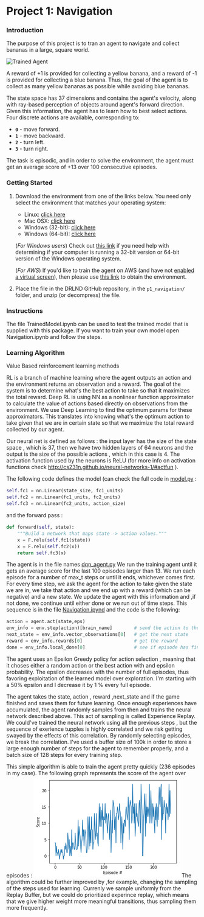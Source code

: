 [//]: # (Image References)

[image1]: https://user-images.githubusercontent.com/10624937/42135619-d90f2f28-7d12-11e8-8823-82b970a54d7e.gif "Trained Agent"
[image2]: episodes.png "Score"

# Project 1: Navigation

### Introduction

The purpose of this project is to tran an agent to navigate and collect bananas in a large, square world.

![Trained Agent][image1]

A reward of +1 is provided for collecting a yellow banana, and a reward of -1 is provided for collecting a blue banana.  Thus, the goal of the agent is to collect as many yellow bananas as possible while avoiding blue bananas.

The state space has 37 dimensions and contains the agent's velocity, along with ray-based perception of objects around agent's forward direction.  Given this information, the agent has to learn how to best select actions.  Four discrete actions are available, corresponding to:
- **`0`** - move forward.
- **`1`** - move backward.
- **`2`** - turn left.
- **`3`** - turn right.

The task is episodic, and in order to solve the environment, the agent must get an average score of +13 over 100 consecutive episodes.

### Getting Started

1. Download the environment from one of the links below.  You need only select the environment that matches your operating system:
    - Linux: [click here](https://s3-us-west-1.amazonaws.com/udacity-drlnd/P1/Banana/Banana_Linux.zip)
    - Mac OSX: [click here](https://s3-us-west-1.amazonaws.com/udacity-drlnd/P1/Banana/Banana.app.zip)
    - Windows (32-bit): [click here](https://s3-us-west-1.amazonaws.com/udacity-drlnd/P1/Banana/Banana_Windows_x86.zip)
    - Windows (64-bit): [click here](https://s3-us-west-1.amazonaws.com/udacity-drlnd/P1/Banana/Banana_Windows_x86_64.zip)

    (_For Windows users_) Check out [this link](https://support.microsoft.com/en-us/help/827218/how-to-determine-whether-a-computer-is-running-a-32-bit-version-or-64) if you need help with determining if your computer is running a 32-bit version or 64-bit version of the Windows operating system.

    (_For AWS_) If you'd like to train the agent on AWS (and have not [enabled a virtual screen](https://github.com/Unity-Technologies/ml-agents/blob/master/docs/Training-on-Amazon-Web-Service.md)), then please use [this link](https://s3-us-west-1.amazonaws.com/udacity-drlnd/P1/Banana/Banana_Linux_NoVis.zip) to obtain the environment.

2. Place the file in the DRLND GitHub repository, in the `p1_navigation/` folder, and unzip (or decompress) the file.

### Instructions

The file TrainedModel.ipynb can be used to test the trained model that is supplied with this package. If you want to train your own model open Navigation.ipynb and follow the steps.

### Learning Algorithm

Value Based reinforcement learning methods

RL is a branch of machine learning where the agent outputs an action and the environment returns an observation and a reward. The goal of the system is to determine what's the best action to take so that it maximizes the total reward. Deep RL is using NN as a nonlinear function approximator  to calculate the value of actions based directly on observations from the environment. We use Deep Learning to find the optimum params for these approximators. This translates into knowing what's the optimum action to take given that we are in certain state so that we maximize the total reward collected by our agent.

Our neural net is defined as follows : the input layer has the size of the state space , which is 37, then we have two hidden layers of 64 neurons and the output is the size of the possible actions , which in this case is 4. The activation function used by the neurons is ReLU (for more info on activation functions check http://cs231n.github.io/neural-networks-1/#actfun ).

The following code defines the model (can check the full code in [model.py](model.py) :

```python
self.fc1 = nn.Linear(state_size, fc1_units)
self.fc2 = nn.Linear(fc1_units, fc2_units)
self.fc3 = nn.Linear(fc2_units, action_size)
```
and the forward pass :
```python
def forward(self, state):
    """Build a network that maps state -> action values."""
    x = F.relu(self.fc1(state))
    x = F.relu(self.fc2(x))
    return self.fc3(x)
```

The agent is in the file names [dqn_agent.py](dqn_agent.py)
We run the training agent until it gets an average score for the last 100 episodes larger than 13. We run each episode for a number of max_t steps or until it ends, whichever comes first. For every time step, we ask the agent for the action to take given the state we are in, we take that action and we end up with a reward (which can be negative) and a new state. We update the agent with this information and ,if not done, we continue until either done or we run out of time steps. This sequence is in the file [Navigation.ipynd](Navigation.ipynb) and the code is the following:
```python
action = agent.act(state,eps)
env_info = env.step(action)[brain_name]        # send the action to the environment
next_state = env_info.vector_observations[0]   # get the next state
reward = env_info.rewards[0]                   # get the reward
done = env_info.local_done[0]                  # see if episode has finished

```
The agent uses an Epsilon Greedy policy for action selection , meaning that it choses either a random action or the best action with and epsilon probability. The epsilon decreases with the number of full episodes, thus favoring exploitation of the learned model over exploration. I'm starting with a 50% epsilon and I decrease it by 1 % every full episode.

  The agent takes the state, action , reward ,next_state and if the game finished and saves them for future learning. Once enough experiences have accumulated, the agent randomly samples from then and trains the neural network described above. This act of sampling is called Experience Replay. We could've trained the neural network using all the previous steps , but the sequence of exerience tupples is highly correlated and we risk getting swayed by the effects of this correlation. By randomly selecting episodes, we break the correlation. I've used a buffer size of 100k in order to store a large enough number of steps for the agent to remember properly, and a batch size of 128 steps for every training step.

  This simple algorithm is able to train the agent pretty quickly (236 episodes in my case).
  The following graph represents the score of the agent over episodes :
![Score][image2]
The algorithm could be further improved by ,for example, changing the sampling of the steps used for learning. Currenly we sample uniformly from the Replay Buffer, but we could do prioritized experince replay, which means that we give higher weight more meaningful transitions, thus sampling them more frequently. 
